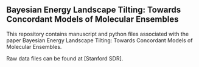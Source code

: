 ## Bayesian Energy Landscape Tilting: Towards Concordant Models of Molecular Ensembles

This repository contains manuscript and python files associated with the 
paper Bayesian Energy Landscape Tilting: Towards Concordant Models of Molecular Ensembles.

Raw data files can be found at [Stanford SDR].
